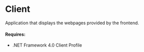 Client
======
Application that displays the webpages provided by the frontend.

#### Requires:
* .NET Framework 4.0 Client Profile
